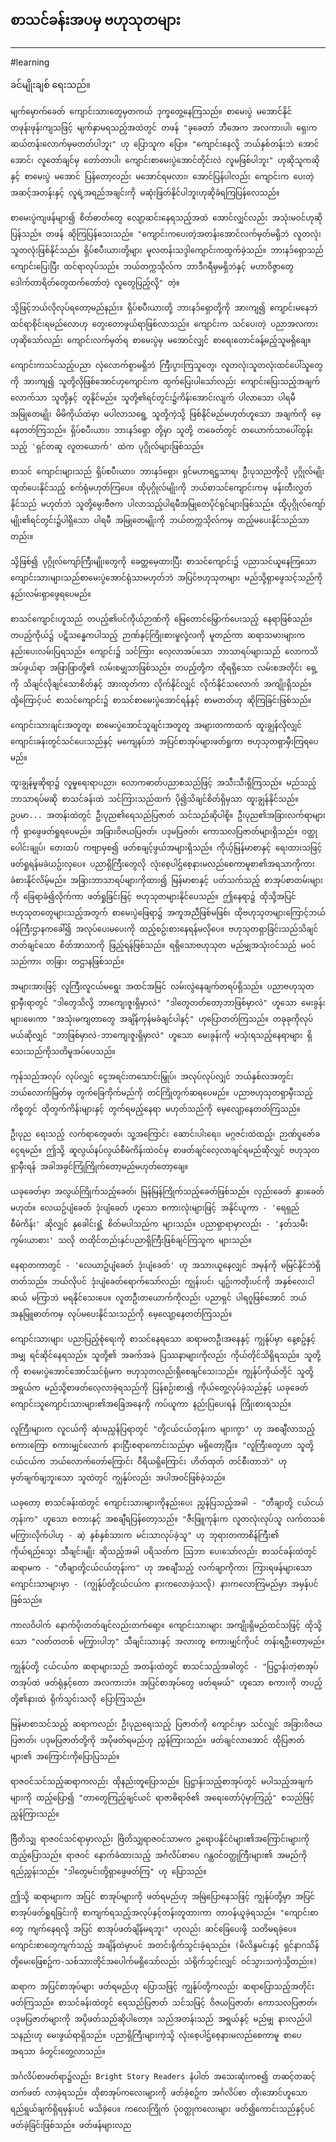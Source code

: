## စာသင်ခန်းအပမှ ဗဟုသုတများ
---
#learning

ခင်မျိုးချစ် ရေးသည်။

	မျက်မှောက်ခေတ် ကျောင်းသားတွေမှတကယ် ဒုက္ခတွေ့နေကြသည်။ စာမေးပွဲ မအောင်နိုင် တဖုန်းဖုန်းကျသဖြင့် မျက်နှာမရသည့်အထဲတွင် တဖန် "ခုခေတာ် ဘီအေက အလကားပါ၊ ရှေးက ဆယ်တန်းလောက်မှမတတ်ပါဘူး" ဟု ပြောသူက ပြော။ "ကျောင်းနေလို့ ဘယ်နှစ်တန်းဘဲ အောင်အောင်၊ လူတော်ချင်မှ တော်တာပါ၊ ကျောင်းစာမေးပွဲအောင်တိုင်းလဲ လူမဖြစ်ပါဘူး" ဟုဆိုသူကဆိုနှင့် စာမေးပွဲ မအောင် ပြန်တော့လည်း မအောင်ရမလား၊ အောင်ပြန်ပါလည်း ကျောင်းက ပေးတဲ့ အဆင့်အတန်းနှင့် လူရဲ့အရည်အချင်းကို မဆုံးဖြတ်နိုင်ပါဘူးဟုဆိုခံရကြပြန်လေသည်။

	စာမေးပွဲကျဖန်များ၍ စိတ်ဓာတ်တွေ လျော့ဆင်းနေရသည့်အထဲ အောင်လျှင်လည်း အသုံးမဝင်ဟုဆိုပြန်သည်။ တဖန် ဆိုကြပြန်သေးသည်။ "ကျောင်းကပေးတဲ့အတန်းအောင်လက်မှတ်မရှိဘဲ လူတလုံးသူတလုံးဖြစ်နိုင်သည်။ ရှိပ်စပီးယားတို့များ မူလတန်းသဒ္ဒါကျောင်းကထွက်ခဲ့သည်။ ဘားနဒ်ရှောသည် ကျောင်းပြေးပြီး ထင်ရာလုပ်သည်။ ဘယ်တက္ကသိုလ်က ဘာဒီဂရီမှမရှိဘဲနှင့် မဟာဝိဇ္ဇာတွေ ဒေါက်တာရိတ်တွေထက်တော်တဲ့ လူတွေပြည့်လို့" တဲ့။

	သို့ဖြင့်ဘယ်လိုလုပ်ရတော့မည်နည်း။ ရှိပ်စပီးယားတို့ ဘားနဒ်ရှောတို့ကို အားကျ၍ ကျောင်းမနေဘဲ ထင်ရာစိုင်းရမည်လောဟု တွေးတောဖွယ်ရာဖြစ်လာသည်။ ကျောင်းက သင်ပေးတဲ့ ပညာအလကားဟုဆိုသော်လည်း ကျောင်းလက်မှတ်ရ စာမေးပွဲမှ မအောင်လျှင် စာရေးတောင်ခန့်မည့်သူမရှိချေ။

	ကျောင်းကသင်သည့်ပညာ လုံလောက်စွာမရှိဘဲ ကြီးပွားကြသူတွေ၊ လူတလုံးသူတလုံးထင်ပေါ်သူတွေကို အားကျ၍ သူတို့လိုဖြစ်အောင်ဟုကျောင်းက ထွက်ပြေးပါသော်လည်း ကျောင်းပြေးသည့်အချက်လောက်သာ သူတို့နှင့် တူနိုင်မည်။ သူတို့၏ရင်တွင်း၌ကိန်းအောင်းလျက် ပါလာသော ပါရမီ အမြုတေမျိုး မိမိကိုယ်ထဲမှာ မပါလာသရွေ့ သူတို့ကဲ့သို့ ဖြစ်နိုင်မည်မဟုတ်ဟူသော အချက်ကို မေ့နေတတ်ကြသည်။ ရှိပ်စပီးယား၊ ဘားနဒ်ရှော တို့မှာ သူတို့ တခေတ်တွင် တယောက်သာပေါ်ထွန်းသည့် 'ရှင်တဆူ လူတယောက်' ထဲက ပုဂ္ဂိုလ်များဖြစ်သည်။

	စာသင် ကျောင်းများသည် ရှိပ်စပီးယား၊ ဘားနဒ်ရှော၊ ရှင်မဟာရဋ္ဌသာရ၊ ဦးပုသညတို့လို ပုဂ္ဂိုလ်မျိုး ထုတ်ပေးနိုင်သည့် စက်ရုံမဟုတ်ကြပေ။ ထိုပုဂ္ဂိုလ်မျိုးကို ဘယ်စာသင်ကျောင်းကမှ ဖန်းတီးလွှတ်နိုင်သည် မဟုတ်ဘဲ သူတို့မွေးဗီဇက ပါလာသည့်ပါရမီအမြုတေပိုင်ရှင်များဖြစ်သည်။ ထို့ပုဂ္ဂိုလ်ကျော်မျိုး၏ရင်တွင်း၌ပါရှိသော ပါရမီ အမြုတေမျိုးကို ဘယ်တက္ကသိုလ်ကမှ ထည့်မပေးနိုင်သည်သာတည်း။

	သို့ဖြစ်၍ ပုဂ္ဂိုလ်ကျော်ကြီးမျိုးတွေကို ခေတ္တမေ့ထားပြီး စာသင်ကျောင်း၌ ပညာသင်ယူနေကြသောကျောင်းသားများသည်စာမေးပွဲအောင်ရုံသာမဟုတ်ဘဲ အပြင်ဗဟုသုတများ မည်သို့ရှာဖွေသင့်သည်ကို နည်းလမ်းရှာဖွေရပေမည်။

	စာသင်ကျောင်းဟူသည် တပည့်၏ပင်ကိုယ်ဉာဏ်ကို မြေတောင်မြှောက်ပေးသည့် နေရာဖြစ်သည်။ တပည့်ကိုယ်၌ ပဋိသန္ဓေကပါသည့် ဉာဏ်နှင့်ကြိုးစားမှုလုံ့လကို မူတည်ကာ ဆရာသမားများက နည်းပေးလမ်းပြရသည်။ ကျောင်း၌ သင်ကြား လေ့လာအပ်သော ဘာသာရပ်များသည် လောကသိအပ်ဖွယ်ရာ အဖြာဖြာတို့၏ လမ်းစမျှသာဖြစ်သည်။ တပည့်တို့က ထိုရရှိသော လမ်းစအတိုင်း ရှေ့ကို သိချင်လိုချင်သောစိတ်နှင့် အားထုတ်ကာ လိုက်နိုင်လျှင် လိုက်နိုင်သလောက် အကျိုးရှိသည်။ ထို့ကြောင့်ပင် စာသင်ကျောင်း၌ စာသင်စာမေးပွဲအောင်ရန်နှင့် စာမတတ်ဟု ဆိုကြခြင်းဖြစ်သည်။

	ကျောင်းသားချင်းအတူတူ၊ စာမေးပွဲအောင်သူချင်းအတူတူ အများတကာထက် ထူးချွန်လိုလျှင် ကျောင်းခန်းတွင်သင်ပေးသည်နှင့် မကျေနပ်ဘဲ အပြင်စာအုပ်များဖတ်ရှုကာ ဗဟုသုတရှာမှီးကြရပေမည်။

	ထူးချွန်မှုဆိုရာ၌ လူမှုရေးရာပညာ၊ လောကဓာတ်ပညာစသည်ဖြင့် အသီးသီးရှိကြသည်။ မည်သည့်ဘာသာရပ်မဆို စာသင်ခန်းထဲ သင်ကြားသည်ထက် ပို၍သိချင်စိတ်ရှိမှသာ ထူးချွန်နိုင်သည်။ ဥပမာ... အတန်းထဲတွင် ဦးပုည၏ရေသည်ပြဇာတ် သင်သည်ဆိုပါစို့။ ဦးပုည၏အခြားလက်ရာများကို ရှာဖွေဖတ်ရှုရပေမည်။ အခြားဝိဇယပြဇတ်၊ ပဒုမပြဇတ်၊ ကောသလပြဇာတ်များရှိသည်။ ဝတ္ထုပေါင်းချုပ်၊ တေးထပ် ကဗျာမှစ၍ ဖတ်စချင့်ဖွယ်အများရှိသည်။ ကိုယ့်မြန်မာစာနှင့် ရေးထားသဖြင့် ဖတ်ရှုရန်မခဲယဥ်းလှပေ။ ပညာရှိကြီးတွေလို လုံးစေ့ပါဌ်စေ့နားမလည်စေကာမူစာ၏အရသာကိုကား ခံစားနိုင်လိမ့်မည်။ အခြားဘာသာရပ်များကိုထား၍ မြန်မာစာနှင့် ပတ်သက်သည့် စာအုပ်စာတမ်းများကို ခြေရာခံ၍လိုက်ကာ ဖတ်ရှုခြင်းဖြင့် ဗဟုသုတများနိုင်ပေသည်။ ဤနေရာ၌ ထိုသို့အပြင်ဗဟုသုတတွေများသည့်အတွက် စာမေးပွဲဖြေရာ၌ အကူအညီဖြစ်မဖြစ်၊ ထိုဗဟုသုတများကြောင့်ဘယ်ဝန်ကြီးဌာနကခေါ်၍ အလုပ်ပေးမပေးကို ထည့်စဥ်းစားနေရန်မလိုပေ။ ဗဟုသုတရှာခြင်းသည်သိချင်တတ်ချင်သော စိတ်အာသာကို ဖြည့်ရန်ဖြစ်သည်။ ရရှိသောဗဟုသုတ မည်မျှအသုံးဝင်သည် မဝင်သည်ကား တခြား တဌာနဖြစ်သည်။

	အများအားဖြင့် လူကြီးလူငယ်မရွေး အထင်အမြင် လမ်းလွဲနေချက်တရပ်ရှိသည်။ ပညာဗဟုသုတ ရှာမှီးရာတွင် "ဒါတွေသိလို့ ဘာကျေးဇူးရှိမှာလဲ" "ဒါတွေတတ်တော့ဘာဖြစ်မှာလဲ" ဟူသော မေးခွန်းများမေးကာ "အသုံးမကျတာတွေ အချိန်ကုန်မခံချင်ပါနှင့်" ဟုပြောတတ်ကြသည်။ တခုခုကိုလုပ်မယ်ဆိုလျှင် "ဘာဖြစ်မှာလဲ-ဘာကျေးဇူးရှိမှာလဲ" ဟူသော မေးခွန်းကို မသုံးရသည့်နေရာများ ရှိသေးသည်ကိုသတိမူအပ်ပေသည်။

	ကုန်သည်အလုပ် လုပ်လျှင် ငွေအရင်းတသောင်းမြှုပ်၊ အလုပ်လုပ်လျှင် ဘယ်နှစ်လအတွင်းဘယ်လောက်မြတ်မှ တွက်ခြေကိုက်မည်ကို တင်ကြိုတွက်ဆရပေမည်။ ပညာဗဟုသုတရှာမှီးသည့်ကိစ္စတွင် ထိုတွက်ကိန်းများနှင့် တွက်ရမည့်နေရာ မဟုတ်သည်ကို မေ့လျော့နေတတ်ကြသည်။

	ဦးပုည ရေးသည့် လက်ရာတွေဖတ်၊ သူ့အကြောင်း ဆောင်းပါးရေး၊ မဂ္ဂဇင်းထဲထည့်၊ ဉာဏ်ပူဇော်ခငွေရမည်။ ဤသို့ ဆူလွယ်နပ်လွယ်စီမံကိန်းထဲဝင်မှ စာဖတ်ချင်လေ့လာချင်ရမည်ဆိုလျှင် ဗဟုသုတရှာမှီးရန် အခါအခွင်ကြုံကြိုက်တော့မည်မဟုတ်တော့ချေ။

	ယခုခေတ်မှာ အလွယ်ကြိုက်သည့်ခေတ်၊ မြန်မြန်ကြိုက်သည့်ခေတ်ဖြစ်သည်။ လှည်းခေတ် နွားခေတ်မဟုတ်။ လေယဥ်ပျံခေတ် ဒုံးပျံခေတ် ဟူသော စကားလုံးများဖြင့် အနိုင်ယူကာ - 'ရေရှည်စီမံကိန်း' ဆိုလျှင် နှခေါင်းရှုံံ့ စိတ်မပါသည်က များသည်။ ပညာရှာရာမှာလည်း - 'နတ်သမီး ကွမ်းယာစား' သလို တထိုင်တည်းနှင်ပညာရှိကြီးဖြစ်ချင်ကြသူက များသည်။

	နေရာတကာတွင် - 'လေယာဥ်ပျံခေတ် ဒုံးပျံခေတ်' ဟု အသားယူနေလျှင် အမှန်ကို မမြင်နိုင်ဘဲရှိတတ်သည်။ ဘယ်လိုပင် ဒုံးပျံခေတ်ရောက်သော်လည်း ကျွန်းပင်၊ ပျဥ်းကတိုးပင်ကို အနှစ်လေးငါဆယ် မကြာဘဲ မရနိုင်သေးပေ။ လူတဦးတယောက်ကိုလည်း ပညာရှင် ပါရဂူဖြစ်အောင် ဘယ်အနုမြူဓာတ်ကမှ လုပ်မပေးနိုင်သးသည်ကို မေ့လျော့နေတတ်ကြသည်။

	ကျောင်းသားများ ပညာပြည့်စုံရေးကို စာသင်နေရသော ဆရာမတဦးအနေနှင့် ကျွန်ုပ်မှာ နေ့စဥ်နှင့်အမျှ ရင်ဆိုင်နေရသည်။ သူတို့၏ အခက်အခဲ ပြဿနာများကိုလည်း ကိုယ်တိုင်သိရှိရသည်။ သူတို့ကို စာမေးပွဲအောင်အောင်သင်ရုံမက ဗဟုသုတလည်းရှိစေချင်သေးသည်။ ကျွန်ုပ်ကိုယ်တိုင် သူတို့အရွယ်က မည်သို့စာဖတ်လေ့လာခဲ့ရသည်ကို ပြန်စဥ်းစား၍ ကိုယ်တွေ့လုပ်ခဲ့သည်နှင့် ယခုခေတ် ကျောင်းသူကျောင်းသားများ၏အခြေအနေကို ကပ်ယူကာ နည်းပြပေးရန် ကြိုးစားရသည်။

	လူကြီးများက လူငယ်ကို ဆုံးမညွှန်ပြရာတွင် "တို့ငယ်ငယ်တုန်းက များကွာ" ဟု အစချီလာသည့် စကားကြော စကားမျှင်လောက် နားငြီးစရာကောင်းသည်မှာ မရှိတော့ပြီး။ "လူကြီးတွေဟာ သူတို့ငယ်ငယ်က ဘယ်လောက်တော်ကြောင်း ဝီရိယရှိကြောင်း ဟိတ်ထုတ် တင်စီးတာဘဲ" ဟု မှတ်ချက်ချဘူးသော သူထဲတွင် ကျွန်ုပ်လည်း အပါအဝင်ဖြစ်ခဲ့သည်။

	ယခုတော့ စာသင်ခန်းထဲတွင် ကျောင်းသားများကိုနည်းပေး ညွှန်ပြသည့်အခါ - "တီချာတို့ ငယ်ငယ်တုန်းက" ဟူသော စကားနှင့် အစချီရပြန်တော့သည်။ "ဇီးဖြူကုန်းက လူတလုံးလုပ်သူ လက်တသစ် မကြွားလိုက်ပါဟု - ဆဲ့ နှစ်နှစ်သားက မင်းသာလုပ်ခဲ့သူ" ဟု ဘုရားတကာစိန်ကြီး၏ ကိုယ်ရည်သွေး သီချင်းမျိုး ဆိုသည့်အခါ ပရိသတ်က သြဘာ ပေးသော်လည်း စာသင်ခန်းထဲတွင် ဆရာမက - "တီချာတို့ငယ်ငယ်တုန်းက" ဟု အစချီသည့် လက်ချာကိုကား ကြားရဖန်များသော ကျောင်းသာများမှာ - (ကျွန်ုပ်တို့ငယ်ငယ်က နားကလောခဲ့သလို) နားကလောကြမည်မှာ အမှန်ပင်ဖြစ်သည်။

	ကာလဝိပါက် နောက်ပိုးတတ်ချင်လည်းတက်ရော့။ ကျောင်းသားများ အကျိုးရှိမည်ထင်သဖြင့် ထိုသို့သော "လတ်တတစ် မကြွားပါဘု" သီချင်းသားနှင့် အလားတူ စကားမျှင်ကိုပင် တန်းရဦးတော့မည်။

	ကျွန်ုပ်တို့ ငယ်ငယ်က ဆရာများသည် အတန်းထဲတွင် စာသင်သည့်အခါတွင် - "ပြဋ္ဌာန်းတဲ့စာအုပ် တအုပ်ထဲ ဖတ်ရုံနှင့်တော အလကားဘဲ။ အပြင်စာအုပ်တွေ ဖတ်ရမယ်" ဟူသော စကားကို တပည့်တို့၏နားထဲ ရိုက်သွင်းသလို ပြောကြသည်။

	မြန်မာစာသင်သည့် ဆရာကလည်း ဦးပုညရေးသည့် ပြဇာတ်ကို ကျောင်းမှာ သင်လျှင် အခြားဝိဇယ ပြဇာတ်၊ ပဒုမပြဇာတ်တို့ကို အပိုဖတ်ရမည်ဟု ညွှန်ကြားသည်။ ဖတ်ချင်လာအောင် ထိုပြဇာတ်များ၏ အကြောင်းကိုပြောပြသည်။

	ရာဇဝင်သင်သည့်ဆရာကလည်း ထိုနည်းတူပြောသည်။ ပြဋ္ဌာန်းသည့်စာအုပ်တွင် မပါသည့်အချက်များကို ထည့်ပြော၍ "တာတွေကြည့်ချင်ယင် ရာဇာဓိရာဇ်၏ အရေးတော်ပုံမှာကြည့်" စသည်ဖြင့် ညွှန်ကြားသည်။

	ဗြိိတိသျှ ရာဇဝင်သင်ရာမှာလည်း ဗြိတိသျှရာဇဝင်သာမက ဥရောပနိုင်ငံများ၏အကြောင်းများကို ထည့်ပြောသည်။ ရာဇဝင် နောက်ခံထားသည့် အင်္ဂလိပ်စာပေ ဂန္ထဝင်ဝတ္ထုကြီးများ၏ အမည်ကို ရည်ညွှန်းသည်။ "ဒါတွေမင်းတို့ရှာဖွေဖတ်ကြ" ဟု ပြောသည်။

	ဤသို့ ဆရာများက အပြင် စာအုပ်များကို ဖတ်ရမည်ဟု အမြဲပြောနေသဖြင့် ကျွန်ုပ်တို့မှာ အပြင်စာအုပ်ဖတ်ရှုရခြင်းကို စာကျက်ရသည့်အလုပ်နှင့်တန်းတူထားကာ တာဝန်ယူခဲ့ရသည်။ "ကျောင်းစာတွေ ကျက်နေရလို့ အပြင် စာအုပ်ဖတ်ချိန်မရဘူး" ဟုလည်း ဆင်ခြေပေးဖို့ သတိမရခဲ့ပေ။ ကျောင်းစာတွေကျက်သည့် အချိန်ထဲမှာပင် အတင်းရိုက်သွင်းခဲ့ရသည်။ (မိလိန္ဒမင်းနှင့် ရှင်နာဂသိန်တို့မေးဖြေစဥ်က-သစ်သားတိုင်အပေါက်မရှိသော်လည်း သံရိုက်သွင်းလျှင် ဝင်သွားသကဲ့သို့တည်း။)

	ဆရာက အပြင်စာအုပ်များ ဖတ်ရမည်ဟု ပြောသဖြင့် ကျွန်ုပ်တို့ကလည်း ဆရာပြောသည့်အတိုင်း ဖတ်ကြသည်။ စာသင်ခန်းထဲတွင် ရေသည်ပြဇာတ် သင်သဖြင့် ဝိဇယပြဇာတ်၊ ကောသလပြဇာတ်၊ ပဒုမပြဇာတ်များကို အပိုဖတ်သည်ဆိုပါတော့။ သည်အတန်းသည် အရွယ်နှင့် မည်မျှ နားလည်ပါသနည်းဟု မေးဖွယ်ရာရှိသည်။ ပညာရှိကြီးများကဲ့သို့ လုံးစေ့ပါဌ်စေ့နားမလည်စေကာမူ စာပေအရသာ ခံတွင်းတွေ့လာသည်။

	အင်္ဂလိပ်စာဖတ်ရာ၌လည်း Bright Story Readers နံပါတ် အသေးဆုံးကစ၍ တဆင့်တဆင့် တက်ဖတ် လာခဲ့ရသည်။ ထိုစာအုပ်ကလေးများကို ဖတ်ခဲ့စဥ်က အင်္ဂလိပ်စာ တိုးအောင်ဟူသော ရည်ရွယ်ချက်ရှိရမှန်းပင် မသိခဲ့ပေ။ ကလေးကြိုက် ပုံဝတ္ထုကလေးများ ဖတ်၍ကောင်းသည်နှင့်ပင်ဖတ်ခဲ့ခြင်းဖြစ်သည်။ ဖတ်ဖန်များလည






